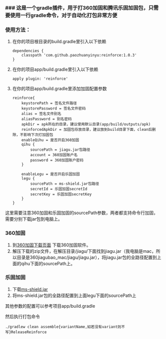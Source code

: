 ### ###  这是一个gradle插件，用于打360加固和腾讯乐固加固包，只需要使用一行gradle命令，对于自动化打包非常方便



###  使用方法：

1. 在你的项目根目录的build.gradle里引入以下依赖

   ```
   dependencies {     
       classpath 'com.github.paozhuanyinyu:reinforce:1.0.3'
   }
   ```



2. 在你的项目app/build.gradle里引入以下依赖

   `apply plugin: 'reinforce'`

3. 在你的项目app/build.gradle里添加加固配置参数

   ```
   reinforce{
       keystorePath = 签名文件路径
       keystorePassword = 签名文件密码
       alias = 签名文件别名
       aliasPassword = 别名密码
       apkDir = apk所在的目录，建议使用默认目录(app/build/outputs/apk)
       reinforcedApkDir = 加固包存放目录，建议放到build目录下面，clean后删除，不影响下次打加固包
       enableQihu = 是否开启360加固
       qihu {
           sourcePath = jiagu.jar包路径
           account = 360加固账户名
           password = 360加固账户密码
       }
   
       enableLegu = 是否开启乐固加固
       legu {
           sourcePath = ms-shield.jar包路径
           secretId = 乐固加固secretId
           secretKey = 乐固加固secretKey
       }
   }
   ```

​       这里需要注意360加固和乐固加固的sourcePath参数，两者都支持命令行加固，需要分别下载jar包到电脑上。

### 360加固

1. 到[360加固下载页面](https://jiagu.360.cn/#/global/download) 下载360加固软件。
2. 解压下载的zip文件，在解压目录/jiagu/下面找到jiagu.jar（我电脑是mac，所以目录是360jiagubao_mac/jiagu/jiagu.jar），将jiagu.jar包的全路径配置到上面的qihu下面的sourcePath上。

 ### 乐固加固

1. 下载[ms-shield.jar]([https://leguimg.qcloud.com/ms-client/java-tool/1.0.3/ms-shield.jar) 
2. 将ms-shield.jar包的全路径配置到上面legu下面的sourcePath上



其他参数的配置可以参考项目app/build.gradle



然后执行打包命令

`./gradlew clean assemble{variantName,如若没有variant则不写}ReleaseReinforce`
